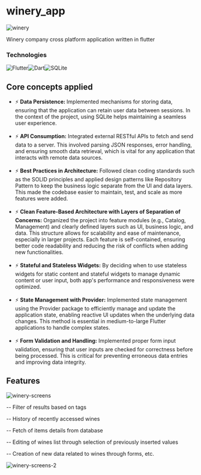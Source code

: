 # winery_app

![winery](https://github.com/user-attachments/assets/de760c99-7fe7-49f1-8b34-5f85eca9480c)

Winery company cross platform application written in flutter
<h3>Technologies</h3>

![Flutter](https://img.shields.io/badge/Flutter-%2302569B.svg?style=for-the-badge&logo=Flutter&logoColor=white)![Dart](https://img.shields.io/badge/dart-%230175C2.svg?style=for-the-badge&logo=dart&logoColor=white)![SQLite](https://img.shields.io/badge/sqlite-%2307405e.svg?style=for-the-badge&logo=sqlite&logoColor=white)

<h2> Core concepts applied </h2>

<ul>
    <li> ⚡ <b> Data Persistence: </b> 
     Implemented mechanisms for storing data, ensuring that the application can retain user data between sessions. In the context of the project, using SQLite helps maintaining a seamless user experience.
    </li>
<br>
<li> ⚡ <b> API Consumption:</b> Integrated external RESTful APIs to fetch and send data to a server. This involved parsing JSON responses, error handling, and ensuring smooth data retrieval, which is vital for any application that interacts with remote data sources.
</li>
  <br>
  <li> ⚡ <b> Best Practices in Architecture:</b> Followed clean coding standards such as the SOLID principles and applied design patterns like Repository Pattern to keep the business logic separate from the UI and data layers. This made the codebase easier to maintain, test, and scale as more features were added.
</li>
  <br>
<li> ⚡ <b> Clean Feature-Based Architecture with Layers of Separation of Concerns:</b> Organized the project into feature modules (e.g., Catalog, Management) and clearly defined layers such as UI, business logic, and data. This structure allows for scalability and ease of maintenance, especially in larger projects. Each feature is self-contained, ensuring better code readability and reducing the risk of conflicts when adding new functionalities.
</li>
  <br>
  <li> ⚡ <b> Stateful and Stateless Widgets:</b> By deciding when to use stateless widgets for static content and stateful widgets to manage dynamic content or user input, both app's performance and responsiveness were optimized.
</li>
  <br>
    <li> ⚡ <b> State Management with Provider:</b> Implemented state management using the Provider package to efficiently manage and update the application state, enabling reactive UI updates when the underlying data changes. This method is essential in medium-to-large Flutter applications to handle complex states.
</li>
  <br>
      <li> ⚡ <b> Form Validation and Handling:</b> Implemented proper form input validation, ensuring that user inputs are checked for correctness before being processed. This is critical for preventing erroneous data entries and improving data integrity.
</li>
</ul>

<h2> Features </h2>

![winery-screens](https://github.com/user-attachments/assets/a7ee02fd-83ef-4e80-9fc9-13779f594a5b)

-- Filter of results based on tags

-- History of recently accessed wines

-- Fetch of items details from database

-- Editing of wines list through selection of previously inserted values

-- Creation of new data related to wines through forms, etc.

![winery-screens-2](https://github.com/user-attachments/assets/ff84827d-385b-440e-8cf8-0601cf26e600)

